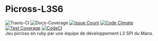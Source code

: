 # Picross-L3S6
![Travis-CI](https://travis-ci.org/Ousret/Picross-L3S6.svg) ![Docs-Coverage](http://inch-ci.org/github/Ousret/Picross-L3S6.svg?branch=master)
[![Issue Count](https://codeclimate.com/github/Ousret/Picross-L3S6/badges/issue_count.svg)](https://codeclimate.com/github/Ousret/Picross-L3S6)
[![Code Climate](https://codeclimate.com/github/Ousret/Picross-L3S6/badges/gpa.svg)](https://codeclimate.com/github/Ousret/Picross-L3S6)
[![Test Coverage](https://codeclimate.com/github/Ousret/Picross-L3S6/badges/coverage.svg)](https://codeclimate.com/github/Ousret/Picross-L3S6/coverage)
[![CodeCI](https://styleci.io/repos/49430259/shield)](https://styleci.io/analyses/qJ267D)<br/>
Jeu picross en ruby par une équipe de développement L3 SPI du Mans.
